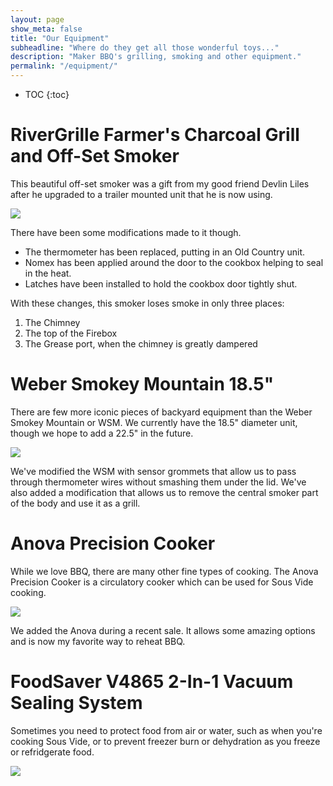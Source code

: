 ```yaml
---
layout: page
show_meta: false
title: "Our Equipment"
subheadline: "Where do they get all those wonderful toys..."
description: "Maker BBQ's grilling, smoking and other equipment."
permalink: "/equipment/"
---
```


* TOC
{:toc}

# RiverGrille Farmer's Charcoal Grill and Off-Set Smoker

This beautiful off-set smoker was a gift from my good friend Devlin Liles after he upgraded to a trailer mounted unit that he is now using.

<img src="{{ site.urlimg }}rivergrille.jpg" />

There have been some modifications made to it though.

* The thermometer has been replaced, putting in an Old Country unit.
* Nomex has been applied around the door to the cookbox helping to seal in the heat.
* Latches have been installed to hold the cookbox door tightly shut.

With these changes, this smoker loses smoke in only three places:

1. The Chimney
1. The top of the Firebox
1. The Grease port, when the chimney is greatly dampered

# Weber Smokey Mountain 18.5"

There are few more iconic pieces of backyard equipment than the
Weber Smokey Mountain or WSM.  We currently have the 18.5" diameter unit, though
we hope to add a 22.5" in the future.

<img src="{{ site.urlimg }}wsm.jpg" />

We've modified the WSM with sensor grommets that allow us to pass through
thermometer wires without smashing them under the lid.  We've also added
a modification that allows us to remove the central smoker part of the body
and use it as a grill.

# Anova Precision Cooker

While we love BBQ, there are many other fine types of cooking.  The Anova
Precision Cooker is a circulatory cooker which can be used for Sous Vide
cooking.

<img src="{{ site.urlimg }}anova.jpg" />

We added the Anova during a recent sale.  It allows some amazing options
and is now my favorite way to reheat BBQ.

# FoodSaver V4865 2-In-1 Vacuum Sealing System

Sometimes you need to protect food from air or water, such as when you're
cooking Sous Vide, or to prevent freezer burn or dehydration as you
freeze or refridgerate food.

<img src="{{ site.urlimg }}foodsaver.jpg" />
